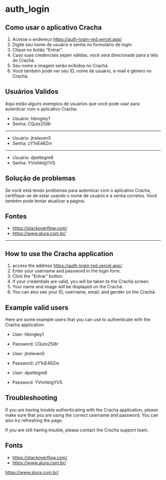 # auth_login
## Como usar o aplicativo Cracha

1. Acesse o endereço https://auth-login-red.vercel.app/
2. Digite seu nome de usuário e senha no formulário de login.
3. Clique no botão "Entrar".
4. Caso suas credenciais sejam válidas, você será direcionado para a tela do Crachá.
5. Seu nome e imagem serão exibidos no Crachá.
6. Você também pode ver seu ID, nome de usuário, e-mail e gênero no Crachá.

## Usuários Validos

Aqui estão alguns exemplos de usuários que você pode usar para autenticar com o aplicativo Cracha:

* Usuário: hbingley1
* Senha: CQutx25i8r
------------------------------------------
* Usuário: jtreleven5
* Senha: zY1nE46Zm
------------------------------------------
* Usuário: dpettegre6
* Senha: YVmhktgYVS

## Solução de problemas

Se você está tendo problemas para autenticar com o aplicativo Cracha, certifique-se de estar usando o nome de usuário e a senha corretos. Você também pode tentar atualizar a página.

## Fontes
* https://stackoverflow.com/
* https://www.alura.com.br/
---------------------------------------------------------------------------------------------------------------------------------------------------

## How to use the Cracha application

1. access the address  https://auth-login-red.vercel.app/.
2. Enter your username and password in the login form.
3. Click the "Entrar" button.
4. If your credentials are valid, you will be taken to the Crachá screen.
5. Your name and image will be displayed on the Crachá.
6. You can also see your ID, username, email, and gender on the Crachá.

## Example valid users

Here are some example users that you can use to authenticate with the Cracha application:

* User: hbingley1
* Password: CQutx25i8r

* User: jtreleven5
* Password: zY1nE46Zm

* User: dpettegre6
* Password: YVmhktgYVS

## Troubleshooting

If you are having trouble authenticating with the Cracha application, please make sure that you are using the correct username and password. You can also try refreshing the page.

If you are still having trouble, please contact the Cracha support team.

## Fonts
* https://stackoverflow.com/
* https://www.alura.com.br/

https://www.alura.com.br/
